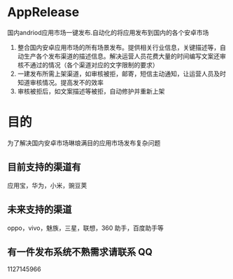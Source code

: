 # AppRelease
国内andriod应用市场一键发布.自动化的将应用发布到国内的各个安卓市场

1. 整合国内安卓应用市场的所有场景发布。提供相关行业信息，关键描述等，自动生产各个发布渠道的描述信息。解决运营人员花费大量的时间编写文案还审核不通过的情况（各个渠道对应的文字限制的要求）
2. 一建发布所需上架渠道，如审核被拒，邮寄，短信主动通知，让运营人员及时知道审核情况。提高发不的效率
3. 审核被拒后，如文案描述等被拒，自动修护并重新上架

# 目的
为了解决国内安卓市场琳琅满目的应用市场发布复杂问题

## 目前支持的渠道有
应用宝，华为，小米，豌豆荚

## 未来支持的渠道
oppo，vivo，魅族，三星，联想，360 助手，百度助手等

## 有一件发布系统不熟需求请联系 QQ
1127145966
